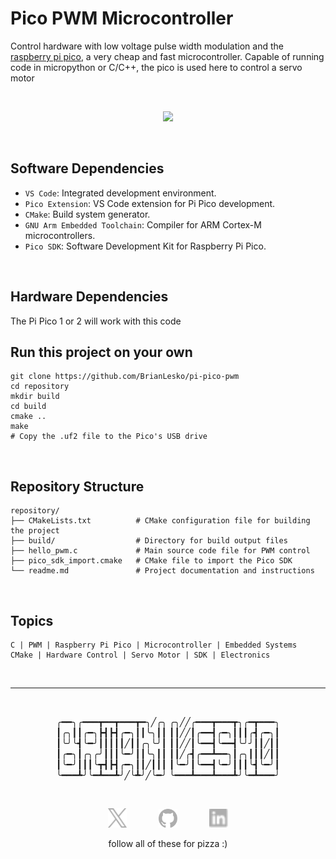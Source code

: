 
# Pico PWM Microcontroller
Control hardware with low voltage pulse width modulation and the [raspberry pi pico](https://www.raspberrypi.com/products/raspberry-pi-pico-2/), a very cheap and fast microcontroller. Capable of running code in micropython or C/C++, the pico is used here to control a servo motor

&nbsp;

<div align="center"><img src="docs/preview.gif" width="800"></div>

&nbsp;

## Software Dependencies
- `VS Code`: Integrated development environment.
- `Pico Extension`: VS Code extension for Pi Pico development.
- `CMake`: Build system generator.
- `GNU Arm Embedded Toolchain`: Compiler for ARM Cortex-M microcontrollers.
- `Pico SDK`: Software Development Kit for Raspberry Pi Pico.

&nbsp;

## Hardware Dependencies
The Pi Pico 1 or 2 will work with this code

## Run this project on your own
```
git clone https://github.com/BrianLesko/pi-pico-pwm
cd repository
mkdir build
cd build
cmake ..
make
# Copy the .uf2 file to the Pico's USB drive 
```

&nbsp;

## Repository Structure
```
repository/
├── CMakeLists.txt          # CMake configuration file for building the project
├── build/                  # Directory for build output files
├── hello_pwm.c             # Main source code file for PWM control
├── pico_sdk_import.cmake   # CMake file to import the Pico SDK
└── readme.md               # Project documentation and instructions
```

&nbsp;

## Topics 
```
C | PWM | Raspberry Pi Pico | Microcontroller | Embedded Systems 
CMake | Hardware Control | Servo Motor | SDK | Electronics
```
&nbsp;

<hr>

&nbsp;

<div align="center">



╭━━╮╭━━━┳━━┳━━━┳━╮╱╭╮        ╭╮╱╱╭━━━┳━━━┳╮╭━┳━━━╮
┃╭╮┃┃╭━╮┣┫┣┫╭━╮┃┃╰╮┃┃        ┃┃╱╱┃╭━━┫╭━╮┃┃┃╭┫╭━╮┃
┃╰╯╰┫╰━╯┃┃┃┃┃╱┃┃╭╮╰╯┃        ┃┃╱╱┃╰━━┫╰━━┫╰╯╯┃┃╱┃┃
┃╭━╮┃╭╮╭╯┃┃┃╰━╯┃┃╰╮┃┃        ┃┃╱╭┫╭━━┻━━╮┃╭╮┃┃┃╱┃┃
┃╰━╯┃┃┃╰┳┫┣┫╭━╮┃┃╱┃┃┃        ┃╰━╯┃╰━━┫╰━╯┃┃┃╰┫╰━╯┃
╰━━━┻╯╰━┻━━┻╯╱╰┻╯╱╰━╯        ╰━━━┻━━━┻━━━┻╯╰━┻━━━╯
  


&nbsp;


<a href="https://twitter.com/BrianJosephLeko"><img src="https://raw.githubusercontent.com/BrianLesko/BrianLesko/main/.socials/svg-grey/x.svg" width="30" alt="X Logo"></a> &nbsp; &nbsp; &nbsp; &nbsp; &nbsp; &nbsp; <a href="https://github.com/BrianLesko"><img src="https://github.com/BrianLesko/BrianLesko/blob/main/.socials/svg-grey/github.svg" width="30" alt="GitHub"></a> &nbsp; &nbsp; &nbsp; &nbsp; &nbsp; &nbsp; <a href="https://www.linkedin.com/in/brianlesko/"><img src="https://raw.githubusercontent.com/BrianLesko/BrianLesko/main/.socials/svg-grey/linkedin.svg" width="30" alt="LinkedIn"></a>

follow all of these for pizza :)

</div>


&nbsp;


